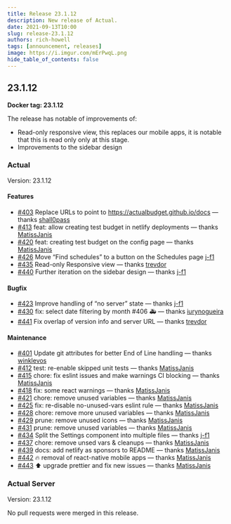 ```yaml
---
title: Release 23.1.12
description: New release of Actual.
date: 2021-09-13T10:00
slug: release-23.1.12
authors: rich-howell
tags: [announcement, releases]
image: https://i.imgur.com/mErPwqL.png
hide_table_of_contents: false
---
```


## 23.1.12

**Docker tag: 23.1.12**

The release has notable of improvements of:

- Read-only responsive view, this replaces our mobile apps, it is notable that this is read only only at this stage.
- Improvements to the sidebar design

### Actual

Version: 23.1.12

#### Features

- [#403](https://github.com/actualbudget/actual/pull/403) Replace URLs to point to https://actualbudget.github.io/docs — thanks [shall0pass]
- [#413](https://github.com/actualbudget/actual/pull/413) feat: allow creating test budget in netlify deployments — thanks [MatissJanis]
- [#420](https://github.com/actualbudget/actual/pull/420) feat: creating test budget on the config page — thanks [MatissJanis]
- [#426](https://github.com/actualbudget/actual/pull/426) Move “Find schedules” to a button on the Schedules page [j-f1]
- [#435](https://github.com/actualbudget/actual/pull/435) Read-only Responsive view — thanks [trevdor]
- [#440](https://github.com/actualbudget/actual/pull/440) Further iteration on the sidebar design — thanks [j-f1]

#### Bugfix

- [#423](https://github.com/actualbudget/actual/pull/423) Improve handling of “no server” state — thanks [j-f1]
- [#430](https://github.com/actualbudget/actual/pull/430) fix: select date filtering by month #406 🚑 — thanks [iurynogueira]
- [#441](https://github.com/actualbudget/actual/pull/441) Fix overlap of version info and server URL — thanks [trevdor]

#### Maintenance

- [#401](https://github.com/actualbudget/actual/pull/401) Update git attributes for better End of Line handling — thanks [winklevos]
- [#412](https://github.com/actualbudget/actual/pull/412) test: re-enable skipped unit tests — thanks [MatissJanis]
- [#415](https://github.com/actualbudget/actual/pull/415) chore: fix eslint issues and make warnings CI blocking — thanks [MatissJanis]
- [#418](https://github.com/actualbudget/actual/pull/418) fix: some react warnings — thanks [MatissJanis]
- [#421](https://github.com/actualbudget/actual/pull/421) chore: remove unused variables — thanks [MatissJanis]
- [#425](https://github.com/actualbudget/actual/pull/425) fix: re-disable no-unused-vars eslint rule — thanks [MatissJanis]
- [#428](https://github.com/actualbudget/actual/pull/428) chore: remove more unused variables — thanks [MatissJanis]
- [#429](https://github.com/actualbudget/actual/pull/429) prune: remove unused icons — thanks [MatissJanis]
- [#431](https://github.com/actualbudget/actual/pull/431) prune: remove unused variables — thanks [MatissJanis]
- [#434](https://github.com/actualbudget/actual/pull/434) Split the Settings component into multiple files — thanks [j-f1]
- [#437](https://github.com/actualbudget/actual/pull/437) chore: remove unsed vars & cleanups — thanks [MatissJanis]
- [#439](https://github.com/actualbudget/actual/pull/439) docs: add netlify as sponsors to README — thanks [MatissJanis]
- [#442](https://github.com/actualbudget/actual/pull/442) 🔥 removal of react-native mobile apps — thanks [MatissJanis]
- [#443](https://github.com/actualbudget/actual/pull/443) ⬆️ upgrade prettier and fix new issues — thanks [MatissJanis]

### Actual Server

Version: 23.1.12

No pull requests were merged in this release.

[7brend7]: https://github.com/7brend7
[aaroneiche]: https://github.com/aaroneiche
[aharbis]: https://github.com/aharbis
[ajtrichards]: https://github.com/ajtrichards
[albertogasparin]: https://github.com/albertogasparin
[andremralves]: https://github.com/andremralves
[bdoherty]: https://github.com/bdoherty
[biohzrddd]: https://github.com/biohzrddd
[brtwrst]: https://github.com/brtwrst
[carkom]: https://github.com/carkom
[chylex]: https://github.com/chylex
[ciwchris]: https://github.com/ciwchris
[coliff]: https://github.com/coliff
[eberureon]: https://github.com/eberureon
[ejmurra]: https://github.com/ejmurra
[ezfe]: https://github.com/ezfe
[fry]: https://github.com/fry
[fstybel]: https://github.com/fstybel
[gsumpster]: https://github.com/gsumpster
[heilerich]: https://github.com/heilerich
[henrikmaa]: https://github.com/henrikmaa
[intiplink]: https://github.com/intiplink
[iurynogueira]: https://github.com/iurynogueira
[j-f1]: https://github.com/j-f1
[Jackenmen]: https://github.com/Jackenmen
[jamesmortensen]: https://github.com/jamesmortensen
[JazzaG]: https://github.com/JazzaG
[jlongster]: https://github.com/jlongster
[jlsjonas]: https://github.com/jlsjonas
[jonezy35]: https://github.com/jonezy35
[Kk-ships]: https://github.com/Kk-ships
[Kovah]: https://github.com/Kovah
[ldotlopez]: https://github.com/ldotlopez
[m3nu]: https://github.com/m3nu
[manuelcanepa]: https://github.com/manuelcanepa
[MatissJanis]: https://github.com/MatissJanis
[Miodec]: https://github.com/Miodec
[mnsrv]: https://github.com/mnsrv
[modrzew]: https://github.com/modrzew
[n1thun]: https://github.com/n1thun
[ostat]: https://github.com/ostat
[PartyLich]: https://github.com/PartyLich
[pmamberti]: https://github.com/pmamberti
[pole95]: https://github.com/pole95
[rianmcguire]: https://github.com/rianmcguire
[rich-howell]: https://github.com/rich-howell
[rickdoesdev]: https://github.com/rickdoesdev
[S3B4S]: https://github.com/S3B4S
[shall0pass]: https://github.com/shall0pass
[Shazib]: https://github.com/Shazib
[Silvenga]: https://github.com/Silvenga
[sinistersnare]: https://github.com/sinistersnare
[sudoCerb]: https://github.com/sudoCerb
[suryaatevellore]: https://github.com/suryaatevellore
[TheTrueCaligari]: https://github.com/TheTrueCaligari
[TomAFrench]: https://github.com/TomAFrench
[trevdor]: https://github.com/trevdor
[UnexomWid]: https://github.com/UnexomWid
[venkata-krishnas]: https://github.com/venkata-krishnas
[vincentscode]: https://github.com/vincentscode
[waseem-h]: https://github.com/waseem-h
[winklevos]: https://github.com/winklevos
[wmertens]: https://github.com/wmertens
[youngcw]: https://github.com/youngcw
